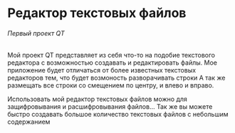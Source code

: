 # Редактор текстовых файлов 
###### Первый проект QT
Мой проект QT представляет из себя что-то на подобие текстового редактора с возможностью создавать и редактировать файлы.
Мое приложение будет отличаться от более известных текстовых редакторов тем, что будет возмоность разворачивать строки
А так же размещать все строки со смещением по центру, и влево и вправо.

Использовать мой редактор текстовых файлов можно для защифровывания и расшифровывания файлов...
Так же вы можете быстро создавать большое количество текстовых файлов с небольшим содержанием


